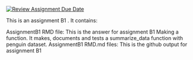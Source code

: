 [![Review Assignment Due Date](https://classroom.github.com/assets/deadline-readme-button-22041afd0340ce965d47ae6ef1cefeee28c7c493a6346c4f15d667ab976d596c.svg)](https://classroom.github.com/a/s4oIzs8K)


This is an assignment B1 . It contains:


AssignmentB1 RMD file: This is the answer for assignment B1 Making a function. It makes, documents and tests a summarize_data function with penguin dataset. 
AssignmentB1 RMD.md files: This is the github output for assignment B1


